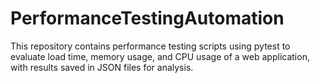 # PerformanceTestingAutomation
This repository contains performance testing scripts using pytest to evaluate load time, memory usage, and CPU usage of a web application, with results saved in JSON files for analysis.

